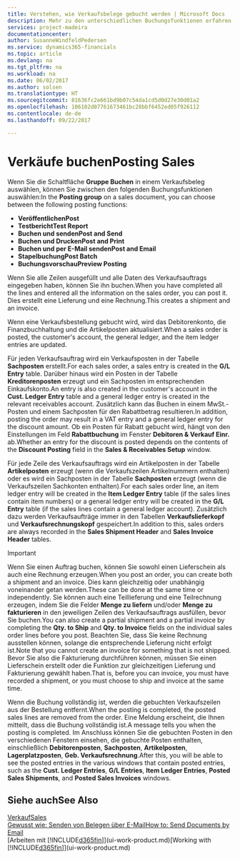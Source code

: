 ```yaml
---
title: Verstehen, wie Verkaufsbelege gebucht werden | Microsoft Docs
description: Mehr zu den unterschiedlichen Buchungsfunktionen erfahren, um Verkaufsbelege zu buchen.
services: project-madeira
documentationcenter: 
author: SusanneWindfeldPedersen
ms.service: dynamics365-financials
ms.topic: article
ms.devlang: na
ms.tgt_pltfrm: na
ms.workload: na
ms.date: 06/02/2017
ms.author: solsen
ms.translationtype: HT
ms.sourcegitcommit: 81636fc2e661bd9b07c54da1cd5d0d27e30d01a2
ms.openlocfilehash: 106102d07761673461bc28bbf6452ed05f926112
ms.contentlocale: de-de
ms.lasthandoff: 09/22/2017

---
```

# <a name="posting-sales"></a><span data-ttu-id="968f5-103">Verkäufe buchen</span><span class="sxs-lookup"><span data-stu-id="968f5-103">Posting Sales</span></span>
<span data-ttu-id="968f5-104">Wenn Sie die Schaltfläche **Gruppe Buchen** in einem Verkaufsbeleg auswählen, können Sie zwischen den folgenden Buchungsfunktionen auswählen:</span><span class="sxs-lookup"><span data-stu-id="968f5-104">In the **Posting group** on a sales document, you can choose between the following posting functions:</span></span>

* <span data-ttu-id="968f5-105">**Veröffentlichen**</span><span class="sxs-lookup"><span data-stu-id="968f5-105">**Post**</span></span>
* <span data-ttu-id="968f5-106">**Testbericht**</span><span class="sxs-lookup"><span data-stu-id="968f5-106">**Test Report**</span></span>
* <span data-ttu-id="968f5-107">**Buchen und senden**</span><span class="sxs-lookup"><span data-stu-id="968f5-107">**Post and Send**</span></span>
* <span data-ttu-id="968f5-108">**Buchen und Drucken**</span><span class="sxs-lookup"><span data-stu-id="968f5-108">**Post and Print**</span></span>
* <span data-ttu-id="968f5-109">**Buchen und per E-Mail senden**</span><span class="sxs-lookup"><span data-stu-id="968f5-109">**Post and Email**</span></span>
* <span data-ttu-id="968f5-110">**Stapelbuchung**</span><span class="sxs-lookup"><span data-stu-id="968f5-110">**Post Batch**</span></span>
* <span data-ttu-id="968f5-111">**Buchungsvorschau**</span><span class="sxs-lookup"><span data-stu-id="968f5-111">**Preview Posting**</span></span>

<span data-ttu-id="968f5-112">Wenn Sie alle Zeilen ausgefüllt und alle Daten des Verkaufsauftrags eingegeben haben, können Sie ihn buchen.</span><span class="sxs-lookup"><span data-stu-id="968f5-112">When you have completed all the lines and entered all the information on the sales order, you can post it.</span></span> <span data-ttu-id="968f5-113">Dies erstellt eine Lieferung und eine Rechnung.</span><span class="sxs-lookup"><span data-stu-id="968f5-113">This creates a shipment and an invoice.</span></span>

<span data-ttu-id="968f5-114">Wenn eine Verkaufsbestellung gebucht wird, wird das Debitorenkonto, die Finanzbuchhaltung und die Artikelposten aktualisiert.</span><span class="sxs-lookup"><span data-stu-id="968f5-114">When a sales order is posted, the customer's account, the general ledger, and the item ledger entries are updated.</span></span>

<span data-ttu-id="968f5-115">Für jeden Verkaufsauftrag wird ein Verkaufsposten in der Tabelle **Sachposten** erstellt.</span><span class="sxs-lookup"><span data-stu-id="968f5-115">For each sales order, a sales entry is created in the **G/L Entry** table.</span></span> <span data-ttu-id="968f5-116">Darüber hinaus wird ein Posten in der Tabelle **Kreditorenposten** erzeugt und ein Sachposten im entsprechenden Einkaufskonto.</span><span class="sxs-lookup"><span data-stu-id="968f5-116">An entry is also created in the customer's account in the **Cust. Ledger Entry** table and a general ledger entry is created in the relevant receivables account.</span></span> <span data-ttu-id="968f5-117">Zusätzlich kann das Buchen in einem MwSt.-Posten und einem Sachposten für den Rabattbetrag resultieren.</span><span class="sxs-lookup"><span data-stu-id="968f5-117">In addition, posting the order may result in a VAT entry and a general ledger entry for the discount amount.</span></span> <span data-ttu-id="968f5-118">Ob ein Posten für Rabatt gebucht wird, hängt von den Einstellungen im Feld **Rabattbuchung** im Fenster **Debitoren & Verkauf Einr.** ab.</span><span class="sxs-lookup"><span data-stu-id="968f5-118">Whether an entry for the discount is posted depends on the contents of the **Discount Posting** field in the **Sales & Receivables Setup** window.</span></span>

<span data-ttu-id="968f5-119">Für jede Zeile des Verkaufsauftrags wird ein Artikelposten in der Tabelle **Artikelposten** erzeugt (wenn die Verkaufszeilen Artikelnummern enthalten) oder es wird ein Sachposten in der Tabelle **Sachposten** erzeugt (wenn die Verkaufszeilen Sachkonten enthalten).</span><span class="sxs-lookup"><span data-stu-id="968f5-119">For each sales order line, an item ledger entry will be created in the **Item Ledger Entry** table (if the sales lines contain item numbers) or a general ledger entry will be created in the **G/L Entry** table (if the sales lines contain a general ledger account).</span></span> <span data-ttu-id="968f5-120">Zusätzlich dazu werden Verkaufsaufträge immer in den Tabellen **Verkaufslieferkopf** und **Verkaufsrechnungskopf** gespeichert.</span><span class="sxs-lookup"><span data-stu-id="968f5-120">In addition to this, sales orders are always recorded in the **Sales Shipment Header** and **Sales Invoice Header** tables.</span></span>

> [!IMPORTANT]  
>   <span data-ttu-id="968f5-121">Wenn Sie einen Auftrag buchen, können Sie sowohl einen Lieferschein als auch eine Rechnung erzeugen.</span><span class="sxs-lookup"><span data-stu-id="968f5-121">When you post an order, you can create both a shipment and an invoice.</span></span> <span data-ttu-id="968f5-122">Dies kann gleichzeitig oder unabhängig voneinander getan werden.</span><span class="sxs-lookup"><span data-stu-id="968f5-122">These can be done at the same time or independently.</span></span> <span data-ttu-id="968f5-123">Sie können auch eine Teillieferung und eine Teilrechnung erzeugen, indem Sie die Felder **Menge zu liefern** und/oder **Menge zu fakturieren** in den jeweiligen Zeilen des Verkaufsauftrags ausfüllen, bevor Sie buchen.</span><span class="sxs-lookup"><span data-stu-id="968f5-123">You can also create a partial shipment and a partial invoice by completing the **Qty. to Ship** and **Qty. to Invoice** fields on the individual sales order lines before you post.</span></span> <span data-ttu-id="968f5-124">Beachten Sie, dass Sie keine Rechnung ausstellen können, solange die entsprechende Lieferung nicht erfolgt ist.</span><span class="sxs-lookup"><span data-stu-id="968f5-124">Note that you cannot create an invoice for something that is not shipped.</span></span> <span data-ttu-id="968f5-125">Bevor Sie also die Fakturierung durchführen können, müssen Sie einen Lieferschein erstellt oder die Funktion zur gleichzeitigen Lieferung und Fakturierung gewählt haben.</span><span class="sxs-lookup"><span data-stu-id="968f5-125">That is, before you can invoice, you must have recorded a shipment, or you must choose to ship and invoice at the same time.</span></span>

<span data-ttu-id="968f5-126">Wenn die Buchung vollständig ist, werden die gebuchten Verkaufszeilen aus der Bestellung entfernt.</span><span class="sxs-lookup"><span data-stu-id="968f5-126">When the posting is completed, the posted sales lines are removed from the order.</span></span> <span data-ttu-id="968f5-127">Eine Meldung erscheint, die Ihnen mitteilt, dass die Buchung vollständig ist.</span><span class="sxs-lookup"><span data-stu-id="968f5-127">A message tells you when the posting is completed.</span></span> <span data-ttu-id="968f5-128">Im Anschluss können Sie die gebuchten Posten in den verschiedenen Fenstern einsehen, die gebuchte Posten enthalten, einschließlich **Debitorenposten**, **Sachposten**, **Artikelposten**, **Lagerplatzposten**, **Geb. Verkaufsrechnung**.</span><span class="sxs-lookup"><span data-stu-id="968f5-128">After this, you will be able to see the posted entries in the various windows that contain posted entries, such as the **Cust. Ledger Entries**, **G/L Entries**, **Item Ledger Entries**, **Posted Sales Shipments**, and **Posted Sales Invoices** windows.</span></span>

## <a name="see-also"></a><span data-ttu-id="968f5-129">Siehe auch</span><span class="sxs-lookup"><span data-stu-id="968f5-129">See Also</span></span>
[<span data-ttu-id="968f5-130">Verkauf</span><span class="sxs-lookup"><span data-stu-id="968f5-130">Sales</span></span>](sales-manage-sales.md)  
[<span data-ttu-id="968f5-131">Gewusst wie: Senden von Belegen über E-Mail</span><span class="sxs-lookup"><span data-stu-id="968f5-131">How to: Send Documents by Email</span></span>](ui-how-send-documents-email.md)  
<span data-ttu-id="968f5-132">[Arbeiten mit [!INCLUDE[d365fin](includes/d365fin_md.md)]](ui-work-product.md)</span><span class="sxs-lookup"><span data-stu-id="968f5-132">[Working with [!INCLUDE[d365fin](includes/d365fin_md.md)]](ui-work-product.md)</span></span>


